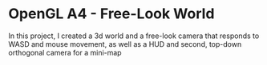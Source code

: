 # OpenGL A4 - Free-Look World
In this project, I created a 3d world and a free-look camera that responds to WASD and mouse movement, as well as a HUD and second, top-down orthogonal camera for a mini-map